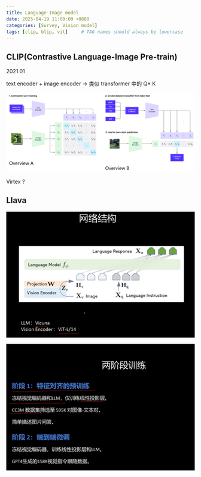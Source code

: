 ```yaml
---
title: Language-Image model
date: 2025-04-19 11:00:00 +0800
categories: [Survey, Vision model]
tags: [clip, blip, vit]     # TAG names should always be lowercase
---
```

## CLIP(Contrastive Language-Image Pre-train)

2021.01

text encoder + image encoder -> 类似 transformer 中的 Q* K

![1745039122783](assets/img/posts/2025-04-19-vision_model/1745039122783.png)

Virtex ?

## Llava

![1745067731492](assets/img/posts/2025-04-19-vision_model/1745067731492.png)

![1745067756588](assets/img/posts/2025-04-19-vision_model/1745067756588.png)
